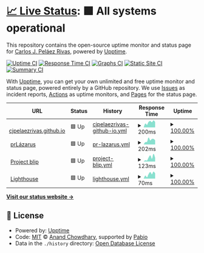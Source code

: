 # [📈 Live Status](https://cjpelaezrivas.github.io/prlazarus-upptime): <!--live status--> **🟩 All systems operational**

This repository contains the open-source uptime monitor and status page for [Carlos J. Peláez Rivas](https://cjpelaezrivas.github.io), powered by [Upptime](https://github.com/upptime/upptime).

[![Uptime CI](https://github.com/cjpelaezrivas/prlazarus-upptime/workflows/Uptime%20CI/badge.svg)](https://github.com/cjpelaezrivas/prlazarus-upptime/actions?query=workflow%3A%22Uptime+CI%22)
[![Response Time CI](https://github.com/cjpelaezrivas/prlazarus-upptime/workflows/Response%20Time%20CI/badge.svg)](https://github.com/cjpelaezrivas/prlazarus-upptime/actions?query=workflow%3A%22Response+Time+CI%22)
[![Graphs CI](https://github.com/cjpelaezrivas/prlazarus-upptime/workflows/Graphs%20CI/badge.svg)](https://github.com/cjpelaezrivas/prlazarus-upptime/actions?query=workflow%3A%22Graphs+CI%22)
[![Static Site CI](https://github.com/cjpelaezrivas/prlazarus-upptime/workflows/Static%20Site%20CI/badge.svg)](https://github.com/cjpelaezrivas/prlazarus-upptime/actions?query=workflow%3A%22Static+Site+CI%22)
[![Summary CI](https://github.com/cjpelaezrivas/prlazarus-upptime/workflows/Summary%20CI/badge.svg)](https://github.com/cjpelaezrivas/prlazarus-upptime/actions?query=workflow%3A%22Summary+CI%22)

With [Upptime](https://upptime.js.org), you can get your own unlimited and free uptime monitor and status page, powered entirely by a GitHub repository. We use [Issues](https://github.com/cjpelaezrivas/prlazarus-upptime/issues) as incident reports, [Actions](https://github.com/cjpelaezrivas/prlazarus-upptime/actions) as uptime monitors, and [Pages](https://cjpelaezrivas.github.io/prlazarus-upptime) for the status page.

<!--start: status pages-->
<!-- This summary is generated by Upptime (https://github.com/upptime/upptime) -->
<!-- Do not edit this manually, your changes will be overwritten -->
<!-- prettier-ignore -->
| URL | Status | History | Response Time | Uptime |
| --- | ------ | ------- | ------------- | ------ |
| <img alt="" src="https://icons.duckduckgo.com/ip3/cjpelaezrivas.dev.ico" height="13"> [cjpelaezrivas.github.io](https://cjpelaezrivas.dev/) | 🟩 Up | [cjpelaezrivas-github-io.yml](https://github.com/cjpelaezrivas/prlazarus-upptime/commits/HEAD/history/cjpelaezrivas-github-io.yml) | <details><summary><img alt="Response time graph" src="./graphs/cjpelaezrivas-github-io/response-time-week.png" height="20"> 200ms</summary><br><a href="https://cjpelaezrivas.github.io/prlazarus-upptime/history/cjpelaezrivas-github-io"><img alt="Response time 200" src="https://img.shields.io/endpoint?url=https%3A%2F%2Fraw.githubusercontent.com%2Fcjpelaezrivas%2Fprlazarus-upptime%2FHEAD%2Fapi%2Fcjpelaezrivas-github-io%2Fresponse-time.json"></a><br><a href="https://cjpelaezrivas.github.io/prlazarus-upptime/history/cjpelaezrivas-github-io"><img alt="24-hour response time 212" src="https://img.shields.io/endpoint?url=https%3A%2F%2Fraw.githubusercontent.com%2Fcjpelaezrivas%2Fprlazarus-upptime%2FHEAD%2Fapi%2Fcjpelaezrivas-github-io%2Fresponse-time-day.json"></a><br><a href="https://cjpelaezrivas.github.io/prlazarus-upptime/history/cjpelaezrivas-github-io"><img alt="7-day response time 200" src="https://img.shields.io/endpoint?url=https%3A%2F%2Fraw.githubusercontent.com%2Fcjpelaezrivas%2Fprlazarus-upptime%2FHEAD%2Fapi%2Fcjpelaezrivas-github-io%2Fresponse-time-week.json"></a><br><a href="https://cjpelaezrivas.github.io/prlazarus-upptime/history/cjpelaezrivas-github-io"><img alt="30-day response time 211" src="https://img.shields.io/endpoint?url=https%3A%2F%2Fraw.githubusercontent.com%2Fcjpelaezrivas%2Fprlazarus-upptime%2FHEAD%2Fapi%2Fcjpelaezrivas-github-io%2Fresponse-time-month.json"></a><br><a href="https://cjpelaezrivas.github.io/prlazarus-upptime/history/cjpelaezrivas-github-io"><img alt="1-year response time 200" src="https://img.shields.io/endpoint?url=https%3A%2F%2Fraw.githubusercontent.com%2Fcjpelaezrivas%2Fprlazarus-upptime%2FHEAD%2Fapi%2Fcjpelaezrivas-github-io%2Fresponse-time-year.json"></a></details> | <details><summary><a href="https://cjpelaezrivas.github.io/prlazarus-upptime/history/cjpelaezrivas-github-io">100.00%</a></summary><a href="https://cjpelaezrivas.github.io/prlazarus-upptime/history/cjpelaezrivas-github-io"><img alt="All-time uptime 100.00%" src="https://img.shields.io/endpoint?url=https%3A%2F%2Fraw.githubusercontent.com%2Fcjpelaezrivas%2Fprlazarus-upptime%2FHEAD%2Fapi%2Fcjpelaezrivas-github-io%2Fuptime.json"></a><br><a href="https://cjpelaezrivas.github.io/prlazarus-upptime/history/cjpelaezrivas-github-io"><img alt="24-hour uptime 100.00%" src="https://img.shields.io/endpoint?url=https%3A%2F%2Fraw.githubusercontent.com%2Fcjpelaezrivas%2Fprlazarus-upptime%2FHEAD%2Fapi%2Fcjpelaezrivas-github-io%2Fuptime-day.json"></a><br><a href="https://cjpelaezrivas.github.io/prlazarus-upptime/history/cjpelaezrivas-github-io"><img alt="7-day uptime 100.00%" src="https://img.shields.io/endpoint?url=https%3A%2F%2Fraw.githubusercontent.com%2Fcjpelaezrivas%2Fprlazarus-upptime%2FHEAD%2Fapi%2Fcjpelaezrivas-github-io%2Fuptime-week.json"></a><br><a href="https://cjpelaezrivas.github.io/prlazarus-upptime/history/cjpelaezrivas-github-io"><img alt="30-day uptime 100.00%" src="https://img.shields.io/endpoint?url=https%3A%2F%2Fraw.githubusercontent.com%2Fcjpelaezrivas%2Fprlazarus-upptime%2FHEAD%2Fapi%2Fcjpelaezrivas-github-io%2Fuptime-month.json"></a><br><a href="https://cjpelaezrivas.github.io/prlazarus-upptime/history/cjpelaezrivas-github-io"><img alt="1-year uptime 100.00%" src="https://img.shields.io/endpoint?url=https%3A%2F%2Fraw.githubusercontent.com%2Fcjpelaezrivas%2Fprlazarus-upptime%2FHEAD%2Fapi%2Fcjpelaezrivas-github-io%2Fuptime-year.json"></a></details>
| <img alt="" src="https://icons.duckduckgo.com/ip3/prlazarus.es.ico" height="13"> [prLázarus](https://prlazarus.es/) | 🟩 Up | [pr-lazarus.yml](https://github.com/cjpelaezrivas/prlazarus-upptime/commits/HEAD/history/pr-lazarus.yml) | <details><summary><img alt="Response time graph" src="./graphs/pr-lazarus/response-time-week.png" height="20"> 202ms</summary><br><a href="https://cjpelaezrivas.github.io/prlazarus-upptime/history/pr-lazarus"><img alt="Response time 172" src="https://img.shields.io/endpoint?url=https%3A%2F%2Fraw.githubusercontent.com%2Fcjpelaezrivas%2Fprlazarus-upptime%2FHEAD%2Fapi%2Fpr-lazarus%2Fresponse-time.json"></a><br><a href="https://cjpelaezrivas.github.io/prlazarus-upptime/history/pr-lazarus"><img alt="24-hour response time 190" src="https://img.shields.io/endpoint?url=https%3A%2F%2Fraw.githubusercontent.com%2Fcjpelaezrivas%2Fprlazarus-upptime%2FHEAD%2Fapi%2Fpr-lazarus%2Fresponse-time-day.json"></a><br><a href="https://cjpelaezrivas.github.io/prlazarus-upptime/history/pr-lazarus"><img alt="7-day response time 202" src="https://img.shields.io/endpoint?url=https%3A%2F%2Fraw.githubusercontent.com%2Fcjpelaezrivas%2Fprlazarus-upptime%2FHEAD%2Fapi%2Fpr-lazarus%2Fresponse-time-week.json"></a><br><a href="https://cjpelaezrivas.github.io/prlazarus-upptime/history/pr-lazarus"><img alt="30-day response time 181" src="https://img.shields.io/endpoint?url=https%3A%2F%2Fraw.githubusercontent.com%2Fcjpelaezrivas%2Fprlazarus-upptime%2FHEAD%2Fapi%2Fpr-lazarus%2Fresponse-time-month.json"></a><br><a href="https://cjpelaezrivas.github.io/prlazarus-upptime/history/pr-lazarus"><img alt="1-year response time 172" src="https://img.shields.io/endpoint?url=https%3A%2F%2Fraw.githubusercontent.com%2Fcjpelaezrivas%2Fprlazarus-upptime%2FHEAD%2Fapi%2Fpr-lazarus%2Fresponse-time-year.json"></a></details> | <details><summary><a href="https://cjpelaezrivas.github.io/prlazarus-upptime/history/pr-lazarus">100.00%</a></summary><a href="https://cjpelaezrivas.github.io/prlazarus-upptime/history/pr-lazarus"><img alt="All-time uptime 100.00%" src="https://img.shields.io/endpoint?url=https%3A%2F%2Fraw.githubusercontent.com%2Fcjpelaezrivas%2Fprlazarus-upptime%2FHEAD%2Fapi%2Fpr-lazarus%2Fuptime.json"></a><br><a href="https://cjpelaezrivas.github.io/prlazarus-upptime/history/pr-lazarus"><img alt="24-hour uptime 100.00%" src="https://img.shields.io/endpoint?url=https%3A%2F%2Fraw.githubusercontent.com%2Fcjpelaezrivas%2Fprlazarus-upptime%2FHEAD%2Fapi%2Fpr-lazarus%2Fuptime-day.json"></a><br><a href="https://cjpelaezrivas.github.io/prlazarus-upptime/history/pr-lazarus"><img alt="7-day uptime 100.00%" src="https://img.shields.io/endpoint?url=https%3A%2F%2Fraw.githubusercontent.com%2Fcjpelaezrivas%2Fprlazarus-upptime%2FHEAD%2Fapi%2Fpr-lazarus%2Fuptime-week.json"></a><br><a href="https://cjpelaezrivas.github.io/prlazarus-upptime/history/pr-lazarus"><img alt="30-day uptime 100.00%" src="https://img.shields.io/endpoint?url=https%3A%2F%2Fraw.githubusercontent.com%2Fcjpelaezrivas%2Fprlazarus-upptime%2FHEAD%2Fapi%2Fpr-lazarus%2Fuptime-month.json"></a><br><a href="https://cjpelaezrivas.github.io/prlazarus-upptime/history/pr-lazarus"><img alt="1-year uptime 100.00%" src="https://img.shields.io/endpoint?url=https%3A%2F%2Fraw.githubusercontent.com%2Fcjpelaezrivas%2Fprlazarus-upptime%2FHEAD%2Fapi%2Fpr-lazarus%2Fuptime-year.json"></a></details>
| <img alt="" src="https://icons.duckduckgo.com/ip3/cjpelaezrivas.dev.ico" height="13"> [Project blip](https://cjpelaezrivas.dev/ProjectBlip) | 🟩 Up | [project-blip.yml](https://github.com/cjpelaezrivas/prlazarus-upptime/commits/HEAD/history/project-blip.yml) | <details><summary><img alt="Response time graph" src="./graphs/project-blip/response-time-week.png" height="20"> 123ms</summary><br><a href="https://cjpelaezrivas.github.io/prlazarus-upptime/history/project-blip"><img alt="Response time 84" src="https://img.shields.io/endpoint?url=https%3A%2F%2Fraw.githubusercontent.com%2Fcjpelaezrivas%2Fprlazarus-upptime%2FHEAD%2Fapi%2Fproject-blip%2Fresponse-time.json"></a><br><a href="https://cjpelaezrivas.github.io/prlazarus-upptime/history/project-blip"><img alt="24-hour response time 124" src="https://img.shields.io/endpoint?url=https%3A%2F%2Fraw.githubusercontent.com%2Fcjpelaezrivas%2Fprlazarus-upptime%2FHEAD%2Fapi%2Fproject-blip%2Fresponse-time-day.json"></a><br><a href="https://cjpelaezrivas.github.io/prlazarus-upptime/history/project-blip"><img alt="7-day response time 123" src="https://img.shields.io/endpoint?url=https%3A%2F%2Fraw.githubusercontent.com%2Fcjpelaezrivas%2Fprlazarus-upptime%2FHEAD%2Fapi%2Fproject-blip%2Fresponse-time-week.json"></a><br><a href="https://cjpelaezrivas.github.io/prlazarus-upptime/history/project-blip"><img alt="30-day response time 94" src="https://img.shields.io/endpoint?url=https%3A%2F%2Fraw.githubusercontent.com%2Fcjpelaezrivas%2Fprlazarus-upptime%2FHEAD%2Fapi%2Fproject-blip%2Fresponse-time-month.json"></a><br><a href="https://cjpelaezrivas.github.io/prlazarus-upptime/history/project-blip"><img alt="1-year response time 84" src="https://img.shields.io/endpoint?url=https%3A%2F%2Fraw.githubusercontent.com%2Fcjpelaezrivas%2Fprlazarus-upptime%2FHEAD%2Fapi%2Fproject-blip%2Fresponse-time-year.json"></a></details> | <details><summary><a href="https://cjpelaezrivas.github.io/prlazarus-upptime/history/project-blip">100.00%</a></summary><a href="https://cjpelaezrivas.github.io/prlazarus-upptime/history/project-blip"><img alt="All-time uptime 100.00%" src="https://img.shields.io/endpoint?url=https%3A%2F%2Fraw.githubusercontent.com%2Fcjpelaezrivas%2Fprlazarus-upptime%2FHEAD%2Fapi%2Fproject-blip%2Fuptime.json"></a><br><a href="https://cjpelaezrivas.github.io/prlazarus-upptime/history/project-blip"><img alt="24-hour uptime 100.00%" src="https://img.shields.io/endpoint?url=https%3A%2F%2Fraw.githubusercontent.com%2Fcjpelaezrivas%2Fprlazarus-upptime%2FHEAD%2Fapi%2Fproject-blip%2Fuptime-day.json"></a><br><a href="https://cjpelaezrivas.github.io/prlazarus-upptime/history/project-blip"><img alt="7-day uptime 100.00%" src="https://img.shields.io/endpoint?url=https%3A%2F%2Fraw.githubusercontent.com%2Fcjpelaezrivas%2Fprlazarus-upptime%2FHEAD%2Fapi%2Fproject-blip%2Fuptime-week.json"></a><br><a href="https://cjpelaezrivas.github.io/prlazarus-upptime/history/project-blip"><img alt="30-day uptime 100.00%" src="https://img.shields.io/endpoint?url=https%3A%2F%2Fraw.githubusercontent.com%2Fcjpelaezrivas%2Fprlazarus-upptime%2FHEAD%2Fapi%2Fproject-blip%2Fuptime-month.json"></a><br><a href="https://cjpelaezrivas.github.io/prlazarus-upptime/history/project-blip"><img alt="1-year uptime 100.00%" src="https://img.shields.io/endpoint?url=https%3A%2F%2Fraw.githubusercontent.com%2Fcjpelaezrivas%2Fprlazarus-upptime%2FHEAD%2Fapi%2Fproject-blip%2Fuptime-year.json"></a></details>
| <img alt="" src="https://icons.duckduckgo.com/ip3/cjpelaezrivas.dev.ico" height="13"> [Lighthouse](https://cjpelaezrivas.dev/Lighthouse/) | 🟩 Up | [lighthouse.yml](https://github.com/cjpelaezrivas/prlazarus-upptime/commits/HEAD/history/lighthouse.yml) | <details><summary><img alt="Response time graph" src="./graphs/lighthouse/response-time-week.png" height="20"> 70ms</summary><br><a href="https://cjpelaezrivas.github.io/prlazarus-upptime/history/lighthouse"><img alt="Response time 54" src="https://img.shields.io/endpoint?url=https%3A%2F%2Fraw.githubusercontent.com%2Fcjpelaezrivas%2Fprlazarus-upptime%2FHEAD%2Fapi%2Flighthouse%2Fresponse-time.json"></a><br><a href="https://cjpelaezrivas.github.io/prlazarus-upptime/history/lighthouse"><img alt="24-hour response time 82" src="https://img.shields.io/endpoint?url=https%3A%2F%2Fraw.githubusercontent.com%2Fcjpelaezrivas%2Fprlazarus-upptime%2FHEAD%2Fapi%2Flighthouse%2Fresponse-time-day.json"></a><br><a href="https://cjpelaezrivas.github.io/prlazarus-upptime/history/lighthouse"><img alt="7-day response time 70" src="https://img.shields.io/endpoint?url=https%3A%2F%2Fraw.githubusercontent.com%2Fcjpelaezrivas%2Fprlazarus-upptime%2FHEAD%2Fapi%2Flighthouse%2Fresponse-time-week.json"></a><br><a href="https://cjpelaezrivas.github.io/prlazarus-upptime/history/lighthouse"><img alt="30-day response time 60" src="https://img.shields.io/endpoint?url=https%3A%2F%2Fraw.githubusercontent.com%2Fcjpelaezrivas%2Fprlazarus-upptime%2FHEAD%2Fapi%2Flighthouse%2Fresponse-time-month.json"></a><br><a href="https://cjpelaezrivas.github.io/prlazarus-upptime/history/lighthouse"><img alt="1-year response time 54" src="https://img.shields.io/endpoint?url=https%3A%2F%2Fraw.githubusercontent.com%2Fcjpelaezrivas%2Fprlazarus-upptime%2FHEAD%2Fapi%2Flighthouse%2Fresponse-time-year.json"></a></details> | <details><summary><a href="https://cjpelaezrivas.github.io/prlazarus-upptime/history/lighthouse">100.00%</a></summary><a href="https://cjpelaezrivas.github.io/prlazarus-upptime/history/lighthouse"><img alt="All-time uptime 100.00%" src="https://img.shields.io/endpoint?url=https%3A%2F%2Fraw.githubusercontent.com%2Fcjpelaezrivas%2Fprlazarus-upptime%2FHEAD%2Fapi%2Flighthouse%2Fuptime.json"></a><br><a href="https://cjpelaezrivas.github.io/prlazarus-upptime/history/lighthouse"><img alt="24-hour uptime 100.00%" src="https://img.shields.io/endpoint?url=https%3A%2F%2Fraw.githubusercontent.com%2Fcjpelaezrivas%2Fprlazarus-upptime%2FHEAD%2Fapi%2Flighthouse%2Fuptime-day.json"></a><br><a href="https://cjpelaezrivas.github.io/prlazarus-upptime/history/lighthouse"><img alt="7-day uptime 100.00%" src="https://img.shields.io/endpoint?url=https%3A%2F%2Fraw.githubusercontent.com%2Fcjpelaezrivas%2Fprlazarus-upptime%2FHEAD%2Fapi%2Flighthouse%2Fuptime-week.json"></a><br><a href="https://cjpelaezrivas.github.io/prlazarus-upptime/history/lighthouse"><img alt="30-day uptime 100.00%" src="https://img.shields.io/endpoint?url=https%3A%2F%2Fraw.githubusercontent.com%2Fcjpelaezrivas%2Fprlazarus-upptime%2FHEAD%2Fapi%2Flighthouse%2Fuptime-month.json"></a><br><a href="https://cjpelaezrivas.github.io/prlazarus-upptime/history/lighthouse"><img alt="1-year uptime 100.00%" src="https://img.shields.io/endpoint?url=https%3A%2F%2Fraw.githubusercontent.com%2Fcjpelaezrivas%2Fprlazarus-upptime%2FHEAD%2Fapi%2Flighthouse%2Fuptime-year.json"></a></details>

<!--end: status pages-->

[**Visit our status website →**](https://cjpelaezrivas.github.io/prlazarus-upptime)

## 📄 License

- Powered by: [Upptime](https://github.com/upptime/upptime)
- Code: [MIT](./LICENSE) © [Anand Chowdhary](https://anandchowdhary.com), supported by [Pabio](https://pabio.com)
- Data in the `./history` directory: [Open Database License](https://opendatacommons.org/licenses/odbl/1-0/)
